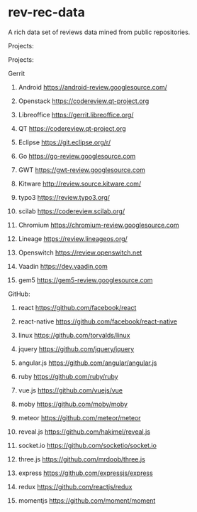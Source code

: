 # rev-rec-data
A rich data set of reviews data mined from public repositories.

Projects: 

Projects:

Gerrit

1. Android
https://android-review.googlesource.com/


2. Openstack
https://codereview.qt-project.org


3. Libreoffice
https://gerrit.libreoffice.org/


4. QT
https://codereview.qt-project.org


5. Eclipse
https://git.eclipse.org/r/


6. Go
https://go-review.googlesource.com


7. GWT
https://gwt-review.googlesource.com


8. Kitware
http://review.source.kitware.com/


9. typo3
https://review.typo3.org/


10. scilab
https://codereview.scilab.org/


11. Chromium
https://chromium-review.googlesource.com


12. Lineage
https://review.lineageos.org/


13. Openswitch
https://review.openswitch.net


14. Vaadin
https://dev.vaadin.com


15. gem5
https://gem5-review.googlesource.com


GitHub:

1. react
https://github.com/facebook/react


2. react-native
https://github.com/facebook/react-native


3. linux
https://github.com/torvalds/linux


4. jquery
https://github.com/jquery/jquery


5. angular.js
https://github.com/angular/angular.js


6. ruby
https://github.com/ruby/ruby


7. vue.js 
https://github.com/vuejs/vue


8. moby
https://github.com/moby/moby


9. meteor
https://github.com/meteor/meteor


10. reveal.js
https://github.com/hakimel/reveal.js


11. socket.io
https://github.com/socketio/socket.io


12. three.js
https://github.com/mrdoob/three.js


13. express
https://github.com/expressjs/express


14. redux
https://github.com/reactjs/redux


15. momentjs
https://github.com/moment/moment
